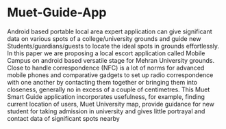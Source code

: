 # Muet-Guide-App
Android based portable local area expert application can give significant data on 
various spots of a college/university grounds and guide new 
Students/guardians/guests to locate the ideal spots in grounds effortlessly. In this 
paper we are proposing a local escort application called Mobile Campus on android 
based versatile stage for Mehran University grounds. Close to handle correspondence 
(NFC) is a lot of norms for advanced mobile phones and comparative gadgets to set 
up radio correspondence with one another by contacting them together or bringing 
them into closeness, generally no in excess of a couple of centimetres. This Muet Smart 
Guide application incorporates usefulness, for example, finding current location of 
users, Muet University map, provide guidance for new student for taking admission 
in university and gives little portrayal and contact data of significant spots nearby
